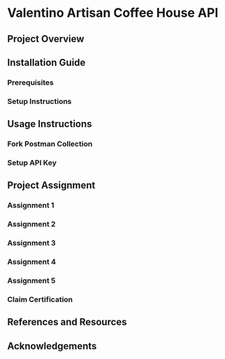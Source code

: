 # Valentino Artisan Coffee House API

## Project Overview

## Installation Guide
### Prerequisites
### Setup Instructions

## Usage Instructions
### Fork Postman Collection
### Setup API Key

## Project Assignment
### Assignment 1
### Assignment 2
### Assignment 3
### Assignment 4
### Assignment 5
### Claim Certification

## References and Resources

## Acknowledgements

